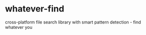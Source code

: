 # whatever-find
cross-platform file search library with smart pattern detection - find whatever you
